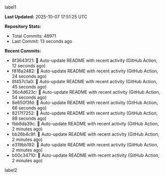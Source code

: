 
label1 
<!-- ACTIVITY_START -->
**Last Updated:** 2025-10-07 17:51:25 UTC

**Repository Stats:**
- Total Commits: 48971
- Last Commit: 13 seconds ago

**Recent Commits:**
- 8f3643f21: 🤖 Auto-update README with recent activity (GitHub Action, 12 seconds ago)
- f816a2482: 🤖 Auto-update README with recent activity (GitHub Action, 24 seconds ago)
- 8f457c1a0: 🤖 Auto-update README with recent activity (GitHub Action, 45 seconds ago)
- 36c4d623c: 🤖 Auto-update README with recent activity (GitHub Action, 54 seconds ago)
- 8e650f3fd: 🤖 Auto-update README with recent activity (GitHub Action, 66 seconds ago)
- 8217f7252: 🤖 Auto-update README with recent activity (GitHub Action, 88 seconds ago)
- fbb8da39c: 🤖 Auto-update README with recent activity (GitHub Action, 2 minutes ago)
- bb26b4c9f: 🤖 Auto-update README with recent activity (GitHub Action, 2 minutes ago)
- e319bb192: 🤖 Auto-update README with recent activity (GitHub Action, 2 minutes ago)
- b00c34710: 🤖 Auto-update README with recent activity (GitHub Action, 2 minutes ago)
<!-- ACTIVITY_END -->

label2
